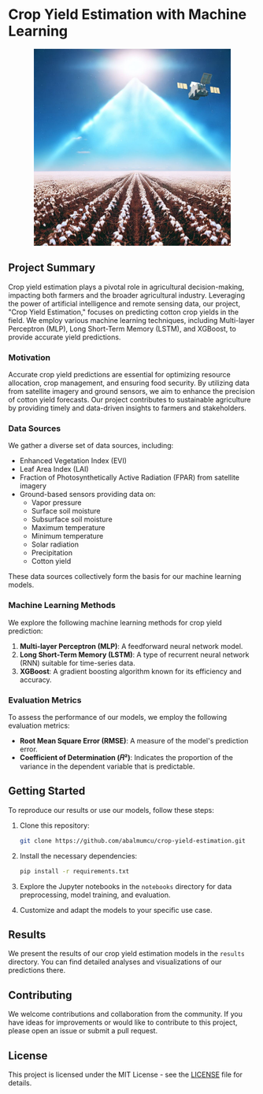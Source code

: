 # Crop Yield Estimation with Machine Learning

<p align="center">
    <img src="data/crop_yield.jpeg" width="400">
</p>


## Project Summary

Crop yield estimation plays a pivotal role in agricultural decision-making, impacting both farmers and the broader agricultural industry. Leveraging the power of artificial intelligence and remote sensing data, our project, "Crop Yield Estimation," focuses on predicting cotton crop yields in the field. We employ various machine learning techniques, including Multi-layer Perceptron (MLP), Long Short-Term Memory (LSTM), and XGBoost, to provide accurate yield predictions.

### Motivation

Accurate crop yield predictions are essential for optimizing resource allocation, crop management, and ensuring food security. By utilizing data from satellite imagery and ground sensors, we aim to enhance the precision of cotton yield forecasts. Our project contributes to sustainable agriculture by providing timely and data-driven insights to farmers and stakeholders.

### Data Sources

We gather a diverse set of data sources, including:

- Enhanced Vegetation Index (EVI)
- Leaf Area Index (LAI)
- Fraction of Photosynthetically Active Radiation (FPAR) from satellite imagery
- Ground-based sensors providing data on:
  - Vapor pressure
  - Surface soil moisture
  - Subsurface soil moisture
  - Maximum temperature
  - Minimum temperature
  - Solar radiation
  - Precipitation
  - Cotton yield

These data sources collectively form the basis for our machine learning models.

### Machine Learning Methods

We explore the following machine learning methods for crop yield prediction:

1. **Multi-layer Perceptron (MLP)**: A feedforward neural network model.
2. **Long Short-Term Memory (LSTM)**: A type of recurrent neural network (RNN) suitable for time-series data.
3. **XGBoost**: A gradient boosting algorithm known for its efficiency and accuracy.

### Evaluation Metrics

To assess the performance of our models, we employ the following evaluation metrics:

- **Root Mean Square Error (RMSE)**: A measure of the model's prediction error.
- **Coefficient of Determination (𝑅²)**: Indicates the proportion of the variance in the dependent variable that is predictable.

## Getting Started

To reproduce our results or use our models, follow these steps:

1. Clone this repository:

   ```bash
   git clone https://github.com/abalmumcu/crop-yield-estimation.git
   ```

2. Install the necessary dependencies:

   ```bash
   pip install -r requirements.txt
   ```

3. Explore the Jupyter notebooks in the `notebooks` directory for data preprocessing, model training, and evaluation.

4. Customize and adapt the models to your specific use case.

## Results

We present the results of our crop yield estimation models in the `results` directory. You can find detailed analyses and visualizations of our predictions there.

## Contributing

We welcome contributions and collaboration from the community. If you have ideas for improvements or would like to contribute to this project, please open an issue or submit a pull request.

## License

This project is licensed under the MIT License - see the [LICENSE](LICENSE) file for details.